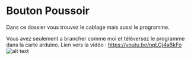 # Bouton Poussoir
Dans ce dossier vous trouvez le cablage mais aussi le programme.

Vous avez seulement a brancher comme moi et téléversez le programme dans la carte arduino.
Lien vers la vidéo : https://youtu.be/npLGj4aBkFo
![alt text]()
